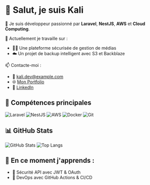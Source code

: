 # 👋 Salut, je suis Kali

🌱 Je suis développeur passionné par **Laravel**, **NestJS**, **AWS** et **Cloud Computing**.

🔭 Actuellement je travaille sur :
- 🧑‍💻 Une plateforme sécurisée de gestion de médias
- ☁️ Un projet de backup intelligent avec S3 et Backblaze

📫 Contacte-moi :
- 📧 kali.dev@example.com
- 🌐 [Mon Portfolio](https://mon-site.dev)
- 💼 [LinkedIn](https://linkedin.com/in/kali-dev)

## 🚀 Compétences principales

![Laravel](https://img.shields.io/badge/-Laravel-red?style=for-the-badge&logo=laravel)
![NestJS](https://img.shields.io/badge/-NestJS-E0234E?style=for-the-badge&logo=nestjs)
![AWS](https://img.shields.io/badge/-AWS-232F3E?style=for-the-badge&logo=amazon-aws)
![Docker](https://img.shields.io/badge/-Docker-2496ED?style=for-the-badge&logo=docker)
![Git](https://img.shields.io/badge/-Git-F05032?style=for-the-badge&logo=git)

## 📊 GitHub Stats

![GitHub Stats](https://github-readme-stats.vercel.app/api?username=kali-dev&show_icons=true&theme=radical)
![Top Langs](https://github-readme-stats.vercel.app/api/top-langs/?username=kali-dev&layout=compact&theme=radical)

## 🧠 En ce moment j'apprends :

- 🔐 Sécurité API avec JWT & OAuth
- 🚀 DevOps avec GitHub Actions & CI/CD
